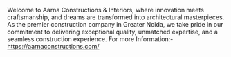 Welcome to Aarna Constructions & Interiors, where innovation meets craftsmanship, and dreams are transformed into architectural masterpieces. As the premier construction company in Greater Noida, we take pride in our commitment to delivering exceptional quality, unmatched expertise, and a seamless construction experience.
For more Information:- https://aarnaconstructions.com/
